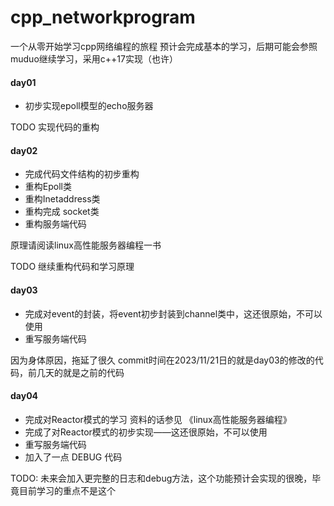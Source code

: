 # cpp_networkprogram
一个从零开始学习cpp网络编程的旅程
预计会完成基本的学习，后期可能会参照muduo继续学习，采用c++17实现（也许）

#### day01
- 初步实现epoll模型的echo服务器

TODO 实现代码的重构

#### day02
- 完成代码文件结构的初步重构
- 重构Epoll类
- 重构Inetaddress类
- 重构完成 socket类
- 重构服务端代码

原理请阅读linux高性能服务器编程一书

TODO 继续重构代码和学习原理

#### day03

- 完成对event的封装，将event初步封装到channel类中，这还很原始，不可以使用
- 重写服务端代码


因为身体原因，拖延了很久 commit时间在2023/11/21日的就是day03的修改的代码，前几天的就是之前的代码

#### day04

- 完成对Reactor模式的学习 资料的话参见 《linux高性能服务器编程》
- 完成了对Reactor模式的初步实现——这还很原始，不可以使用
- 重写服务端代码
- 加入了一点 DEBUG 代码

TODO: 未来会加入更完整的日志和debug方法，这个功能预计会实现的很晚，毕竟目前学习的重点不是这个